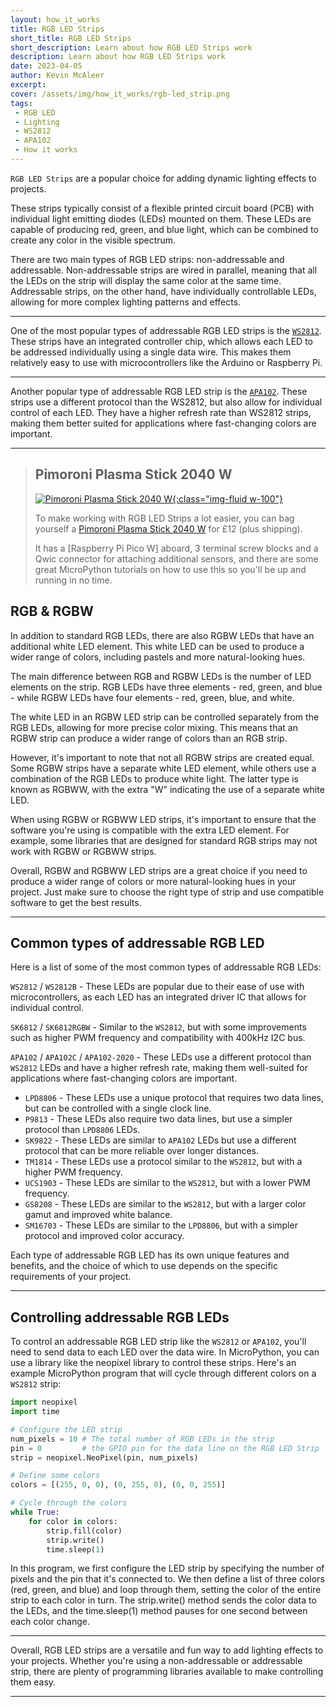 ```yaml
---
layout: how_it_works
title: RGB LED Strips
short_title: RGB LED Strips
short_description: Learn about how RGB LED Strips work
description: Learn about how RGB LED Strips work
date: 2023-04-05
author: Kevin McAleer
excerpt: 
cover: /assets/img/how_it_works/rgb-led_strip.png
tags:
 - RGB LED
 - Lighting
 - WS2812
 - APA102
 - How it works
---
```


`RGB LED Strips` are a popular choice for adding dynamic lighting effects to projects.

These strips typically consist of a flexible printed circuit board (PCB) with individual light emitting diodes (LEDs) mounted on them. These LEDs are capable of producing red, green, and blue light, which can be combined to create any color in the visible spectrum.

There are two main types of RGB LED strips: non-addressable and addressable. Non-addressable strips are wired in parallel, meaning that all the LEDs on the strip will display the same color at the same time. Addressable strips, on the other hand, have individually controllable LEDs, allowing for more complex lighting patterns and effects.

---

One of the most popular types of addressable RGB LED strips is the [`WS2812`](/resources/glossary#ws2812). These strips have an integrated controller chip, which allows each LED to be addressed individually using a single data wire. This makes them relatively easy to use with microcontrollers like the Arduino or Raspberry Pi.

---

Another popular type of addressable RGB LED strip is the [`APA102`](/resources/glossary#apa102). These strips use a different protocol than the WS2812, but also allow for individual control of each LED. They have a higher refresh rate than WS2812 strips, making them better suited for applications where fast-changing colors are important.

---

> ## Pimoroni Plasma Stick 2040 W
>
> [![Pimoroni Plasma Stick 2040 W](/assets/img/how_it_works/rgb-led_strip02.png){:class="img-fluid w-100"}](https://collabs.shop/fm9pd7)
>
> To make working with RGB LED Strips a lot easier, you can bag yourself a [Pimoroni Plasma Stick 2040 W](https://collabs.shop/fm9pd7) for £12 (plus shipping).
>
> It has a [Raspberry Pi Pico W] aboard, 3 terminal screw blocks and a Qwic connector for attaching additional sensors, and there are some great
> MicroPython tutorials on how to use this so you'll be up and running in no time.
>

## RGB & RGBW

In addition to standard RGB LEDs, there are also RGBW LEDs that have an additional white LED element. This white LED can be used to produce a wider range of colors, including pastels and more natural-looking hues.

The main difference between RGB and RGBW LEDs is the number of LED elements on the strip. RGB LEDs have three elements - red, green, and blue - while RGBW LEDs have four elements - red, green, blue, and white.

The white LED in an RGBW LED strip can be controlled separately from the RGB LEDs, allowing for more precise color mixing. This means that an RGBW strip can produce a wider range of colors than an RGB strip.

However, it's important to note that not all RGBW strips are created equal. Some RGBW strips have a separate white LED element, while others use a combination of the RGB LEDs to produce white light. The latter type is known as RGBWW, with the extra "W" indicating the use of a separate white LED.

When using RGBW or RGBWW LED strips, it's important to ensure that the software you're using is compatible with the extra LED element. For example, some libraries that are designed for standard RGB strips may not work with RGBW or RGBWW strips.

Overall, RGBW and RGBWW LED strips are a great choice if you need to produce a wider range of colors or more natural-looking hues in your project. Just make sure to choose the right type of strip and use compatible software to get the best results.

---

## Common types of addressable RGB LED

Here is a list of some of the most common types of addressable RGB LEDs:

`WS2812` / `WS2812B` - These LEDs are popular due to their ease of use with microcontrollers, as each LED has an integrated driver IC that allows for individual control.

`SK6812` / `SK6812RGBW` - Similar to the `WS2812`, but with some improvements such as higher PWM frequency and compatibility with 400kHz I2C bus.

`APA102` / `APA102C` / `APA102-2020` - These LEDs use a different protocol than `WS2812` LEDs and have a higher refresh rate, making them well-suited for applications where fast-changing colors are important.

* `LPD8806` - These LEDs use a unique protocol that requires two data lines, but can be controlled with a single clock line.
* `P9813` - These LEDs also require two data lines, but use a simpler protocol than `LPD8806` LEDs.
* `SK9822` - These LEDs are similar to `APA102` LEDs but use a different protocol that can be more reliable over longer distances.
* `TM1814` - These LEDs use a protocol similar to the `WS2812`, but with a higher PWM frequency.
* `UCS1903` - These LEDs are similar to the `WS2812`, but with a lower PWM frequency.
* `GS8208` - These LEDs are similar to the `WS2812`, but with a larger color gamut and improved white balance.
* `SM16703` - These LEDs are similar to the `LPD8806`, but with a simpler protocol and improved color accuracy.

Each type of addressable RGB LED has its own unique features and benefits, and the choice of which to use depends on the specific requirements of your project.

---

## Controlling addressable RGB LEDs

To control an addressable RGB LED strip like the `WS2812` or `APA102`, you'll need to send data to each LED over the data wire. In MicroPython, you can use a library like the neopixel library to control these strips. Here's an example MicroPython program that will cycle through different colors on a `WS2812` strip:

```python
import neopixel
import time

# Configure the LED strip
num_pixels = 10 # The total number of RGB LEDs in the strip
pin = 0         # the GPIO pin for the data line on the RGB LED Strip
strip = neopixel.NeoPixel(pin, num_pixels)

# Define some colors
colors = [(255, 0, 0), (0, 255, 0), (0, 0, 255)]

# Cycle through the colors
while True:
    for color in colors:
        strip.fill(color)
        strip.write()
        time.sleep(1)
```

In this program, we first configure the LED strip by specifying the number of pixels and the pin that it's connected to. We then define a list of three colors (red, green, and blue) and loop through them, setting the color of the entire strip to each color in turn. The strip.write() method sends the color data to the LEDs, and the time.sleep(1) method pauses for one second between each color change.

---

Overall, RGB LED strips are a versatile and fun way to add lighting effects to your projects. Whether you're using a non-addressable or addressable strip, there are plenty of programming libraries available to make controlling them easy.

---
